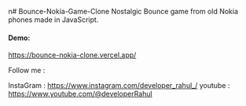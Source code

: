 n# Bounce-Nokia-Game-Clone
Nostalgic Bounce game from old Nokia phones made in JavaScript.

#### Demo:
https://bounce-nokia-clone.vercel.app/

Follow me :

InstaGram : https://www.instagram.com/developer_rahul_/
youtube : https://www.youtube.com/@developerRahul
